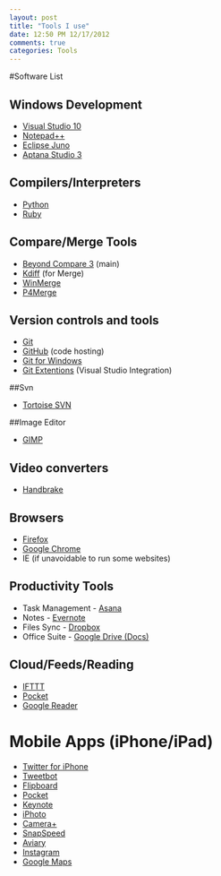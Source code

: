```yaml
---
layout: post
title: "Tools I use"
date: 12:50 PM 12/17/2012
comments: true
categories: Tools
---
```


#Software List

## Windows Development
- [Visual Studio 10](http://www.microsoft.com/visualstudio)
- [Notepad++](http://notepad-plus-plus.org/)
- [Eclipse Juno](http://www.eclipse.org/)
- [Aptana Studio 3](http://www.aptana.com/)

## Compilers/Interpreters
- [Python](http://www.python.org/)
- [Ruby](http://www.ruby-lang.org/)

## Compare/Merge Tools
- [Beyond Compare 3](http://www.scootersoftware.com/) (main)
- [Kdiff](http://kdiff3.sourceforge.net/) (for Merge)
- [WinMerge](http://winmerge.org/)
- [P4Merge](http://www.perforce.com/product/components/perforce_visual_merge_and_diff_tools)

## Version controls and tools
- [Git](http://git-scm.com/)
- [GitHub](https://github.com/) (code hosting)
- [Git for Windows](http://windows.github.com/)
- [Git Extentions](http://code.google.com/p/gitextensions/) (Visual Studio Integration)

##Svn
- [Tortoise SVN](http://tortoisesvn.net/)

##Image Editor
- [GIMP](http://www.gimp.org/)

## Video converters
- [Handbrake](http://handbrake.fr/)

## Browsers
- [Firefox](http://www.mozilla.org/en-US/firefox/fx/)
- [Google Chrome](https://www.google.com/intl/en/chrome/browser/)
- IE (if unavoidable to run some websites)

## Productivity Tools
- Task Management - [Asana](https://asana.com/)
- Notes - [Evernote](http://evernote.com/)
- Files Sync - [Dropbox](http://evernote.com/)
- Office Suite - [Google Drive (Docs)](https://drive.google.com/#)

## Cloud/Feeds/Reading
- [IFTTT](https://ifttt.com/)
- [Pocket](http://getpocket.com/)
- [Google Reader](http://www.google.com/reader/view/)

# Mobile Apps (iPhone/iPad)
- [Twitter for iPhone](https://twitter.com/download/iphone)
- [Tweetbot](http://tapbots.com/software/tweetbot/)
- [Flipboard](http://flipboard.com/)
- [Pocket](http://getpocket.com/)
- [Keynote](http://www.apple.com/iwork/keynote/)
- [iPhoto](http://www.apple.com/ilife/iphoto/)
- [Camera+](http://campl.us/)
- [SnapSpeed](http://www.snapseed.com/)
- [Aviary](http://www.aviary.com/)
- [Instagram](http://instagram.com/)
- [Google Maps](https://maps.google.co.in/)


